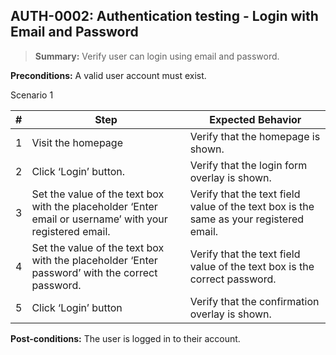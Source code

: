 ## **AUTH-0002:** Authentication testing - Login with Email and Password  

> **Summary:** Verify user can login using email and password.  <br>

**Preconditions:** A valid user account must exist. 

Scenario 1 

 | \# | Step | Expected Behavior | 
 |----|------|-------------------| 
 |  1 |   Visit the homepage   | Verify that the homepage is shown.| 
 |  2 |   Click ‘Login’ button.   |  Verify that the login form overlay is shown.   | 
 |  3 |   Set the value of the text box with the placeholder ‘Enter email or username’ with your registered email.   | Verify that the text field value of the text box is the same as your registered email.   |  
 |  4 |   Set the value of the text box with the placeholder ‘Enter password’ with the correct password.   | Verify that the text field value of the text box is the correct password.   |  
 |  5 |   Click ‘Login’ button    | Verify that the confirmation overlay is shown.   |  

**Post-conditions:** 
The user is logged in to their account.
